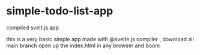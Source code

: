 # simple-todo-list-app
compiled svelt.js app 

this is a very basic simple app made with @svelte.js compiler , download all main branch open up the index.html in any browser and boom 

